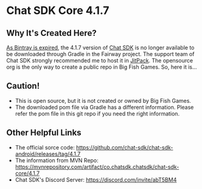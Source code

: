 # Chat SDK Core 4.1.7

## Why It's Created Here?
[As Bintray is expired](https://jfrog.com/blog/into-the-sunset-bintray-jcenter-gocenter-and-chartcenter/), the 4.1.7 version of [Chat SDK](https://chatsdk.co/) is no longer available to be downloaded through Gradle in the Fairway project. The support team of Chat SDK strongly recommended me to host it in [JitPack](https://jitpack.io). The opensource org is the only way to create a public repo in Big Fish Games. So, here it is...

## Caution!
- This is open source, but it is not created or owned by Big Fish Games.
- The downloaded pom file via Gradle has a different information. Please refer the pom file in this git repo if you need the right information.

## Other Helpful Links
- The official sorce code: https://github.com/chat-sdk/chat-sdk-android/releases/tag/4.1.7
- The information from MVN Repo: https://mvnrepository.com/artifact/co.chatsdk.chatsdk/chat-sdk-core/4.1.7
- Chat SDK's Discord Server: https://discord.com/invite/abT5BM4
